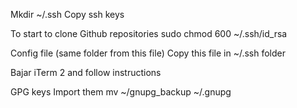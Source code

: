 Mkdir ~/.ssh 
Copy ssh keys 

To start to clone Github repositories 
sudo chmod 600 ~/.ssh/id_rsa

Config file (same folder from this file)
Copy this file in ~/.ssh folder

Bajar iTerm 2 and follow instructions

GPG keys 
Import them
mv ~/gnupg_backup ~/.gnupg